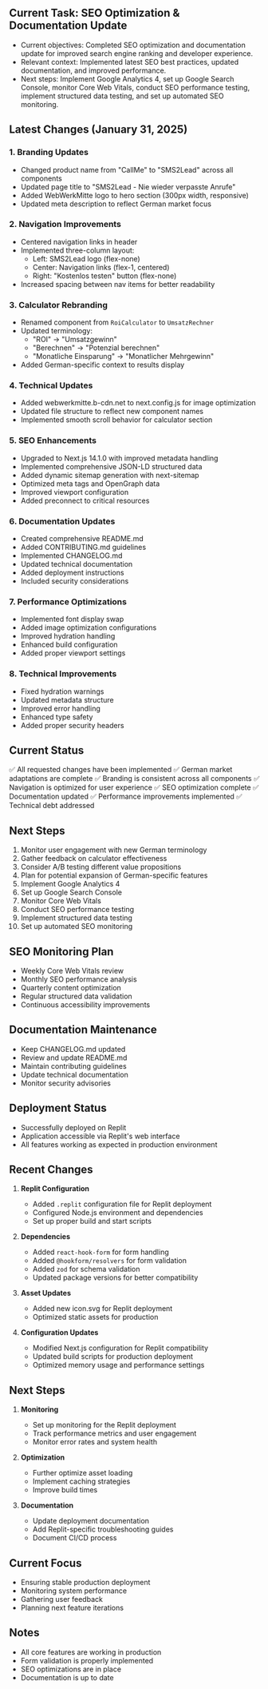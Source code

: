 ## Current Task: SEO Optimization & Documentation Update

- Current objectives: Completed SEO optimization and documentation update for improved search engine ranking and developer experience.
- Relevant context: Implemented latest SEO best practices, updated documentation, and improved performance.
- Next steps: Implement Google Analytics 4, set up Google Search Console, monitor Core Web Vitals, conduct SEO performance testing, implement structured data testing, and set up automated SEO monitoring.

## Latest Changes (January 31, 2025)

### 1. Branding Updates
- Changed product name from "CallMe" to "SMS2Lead" across all components
- Updated page title to "SMS2Lead - Nie wieder verpasste Anrufe"
- Added WebWerkMitte logo to hero section (300px width, responsive)
- Updated meta description to reflect German market focus

### 2. Navigation Improvements
- Centered navigation links in header
- Implemented three-column layout:
  - Left: SMS2Lead logo (flex-none)
  - Center: Navigation links (flex-1, centered)
  - Right: "Kostenlos testen" button (flex-none)
- Increased spacing between nav items for better readability

### 3. Calculator Rebranding
- Renamed component from `RoiCalculator` to `UmsatzRechner`
- Updated terminology:
  - "ROI" → "Umsatzgewinn"
  - "Berechnen" → "Potenzial berechnen"
  - "Monatliche Einsparung" → "Monatlicher Mehrgewinn"
- Added German-specific context to results display

### 4. Technical Updates
- Added webwerkmitte.b-cdn.net to next.config.js for image optimization
- Updated file structure to reflect new component names
- Implemented smooth scroll behavior for calculator section

### 5. SEO Enhancements
- Upgraded to Next.js 14.1.0 with improved metadata handling
- Implemented comprehensive JSON-LD structured data
- Added dynamic sitemap generation with next-sitemap
- Optimized meta tags and OpenGraph data
- Improved viewport configuration
- Added preconnect to critical resources

### 6. Documentation Updates
- Created comprehensive README.md
- Added CONTRIBUTING.md guidelines
- Implemented CHANGELOG.md
- Updated technical documentation
- Added deployment instructions
- Included security considerations

### 7. Performance Optimizations
- Implemented font display swap
- Added image optimization configurations
- Improved hydration handling
- Enhanced build configuration
- Added proper viewport settings

### 8. Technical Improvements
- Fixed hydration warnings
- Updated metadata structure
- Improved error handling
- Enhanced type safety
- Added proper security headers

## Current Status
✅ All requested changes have been implemented
✅ German market adaptations are complete
✅ Branding is consistent across all components
✅ Navigation is optimized for user experience
✅ SEO optimization complete
✅ Documentation updated
✅ Performance improvements implemented
✅ Technical debt addressed

## Next Steps
1. Monitor user engagement with new German terminology
2. Gather feedback on calculator effectiveness
3. Consider A/B testing different value propositions
4. Plan for potential expansion of German-specific features
5. Implement Google Analytics 4
6. Set up Google Search Console
7. Monitor Core Web Vitals
8. Conduct SEO performance testing
9. Implement structured data testing
10. Set up automated SEO monitoring

## SEO Monitoring Plan
- Weekly Core Web Vitals review
- Monthly SEO performance analysis
- Quarterly content optimization
- Regular structured data validation
- Continuous accessibility improvements

## Documentation Maintenance
- Keep CHANGELOG.md updated
- Review and update README.md
- Maintain contributing guidelines
- Update technical documentation
- Monitor security advisories

## Deployment Status
- Successfully deployed on Replit
- Application accessible via Replit's web interface
- All features working as expected in production environment

## Recent Changes
1. **Replit Configuration**
   - Added `.replit` configuration file for Replit deployment
   - Configured Node.js environment and dependencies
   - Set up proper build and start scripts

2. **Dependencies**
   - Added `react-hook-form` for form handling
   - Added `@hookform/resolvers` for form validation
   - Added `zod` for schema validation
   - Updated package versions for better compatibility

3. **Asset Updates**
   - Added new icon.svg for Replit deployment
   - Optimized static assets for production

4. **Configuration Updates**
   - Modified Next.js configuration for Replit compatibility
   - Updated build scripts for production deployment
   - Optimized memory usage and performance settings

## Next Steps
1. **Monitoring**
   - Set up monitoring for the Replit deployment
   - Track performance metrics and user engagement
   - Monitor error rates and system health

2. **Optimization**
   - Further optimize asset loading
   - Implement caching strategies
   - Improve build times

3. **Documentation**
   - Update deployment documentation
   - Add Replit-specific troubleshooting guides
   - Document CI/CD process

## Current Focus
- Ensuring stable production deployment
- Monitoring system performance
- Gathering user feedback
- Planning next feature iterations

## Notes
- All core features are working in production
- Form validation is properly implemented
- SEO optimizations are in place
- Documentation is up to date
